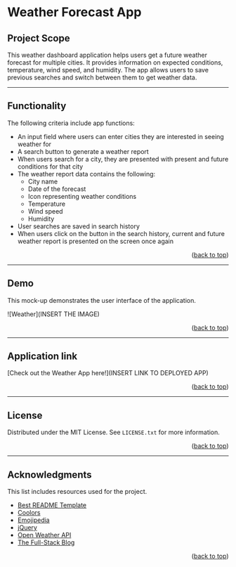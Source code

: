 # Weather Forecast App
## Project Scope

This weather dashboard application helps users get a future weather forecast for multiple cities. It provides information on expected conditions, temperature, wind speed, and humidity. The app allows users to save previous searches and switch between them to get weather data.

---

## Functionality 

The following criteria include app functions: 

- An input field where users can enter cities they are interested in seeing weather for
- A search button to generate a weather report 
- When users search for a city, they are presented with present and future conditions for that city
- The weather report data contains the following:
    - City name 
    - Date of the forecast 
    - Icon representing weather conditions 
    - Temperature
    - Wind speed 
    - Humidity 
- User searches are saved in search history 
- When users click on the button in the search history, current and future weather report is presented on the screen once again

<p align="right">(<a href="#weather-forecast-app">back to top</a>)</p>

---

## Demo 

This mock-up demonstrates the user interface of the application.

![Weather](INSERT THE IMAGE)

<p align="right">(<a href="#weather-forecast-app">back to top</a>)</p>

---

## Application link

[Check out the Weather App here!](INSERT LINK TO DEPLOYED APP)

<p align="right">(<a href="#weather-forecast-app">back to top</a>)</p>

---

## License

Distributed under the MIT License. See `LICENSE.txt` for more information.

<p align="right">(<a href="#weather-forecast-app">back to top</a>)</p>

---

## Acknowledgments 

This list includes resources used for the project. 

- [Best README Template](https://github.com/othneildrew/Best-README-Template/blob/master/README.md)
- [Coolors](https://coolors.co/)
- [Emojipedia](https://emojipedia.org/)
- [jQuery](https://jquery.com/)
- [Open Weather API](https://openweathermap.org/)
- [The Full-Stack Blog](https://coding-boot-camp.github.io/full-stack/apis/how-to-use-api-keys)

<p align="right">(<a href="#weather-forecast-app">back to top</a>)</p>

